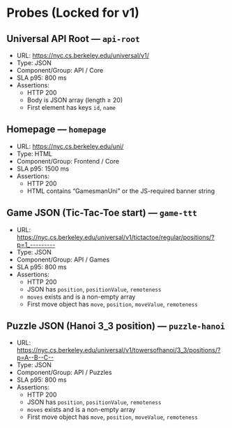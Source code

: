 # Probes (Locked for v1)

## Universal API Root — `api-root`
- URL: https://nyc.cs.berkeley.edu/universal/v1/  
- Type: JSON  
- Component/Group: API / Core  
- SLA p95: 800 ms  
- Assertions:  
  - HTTP 200  
  - Body is JSON array (length ≥ 20)  
  - First element has keys `id`, `name`

## Homepage — `homepage`
- URL: https://nyc.cs.berkeley.edu/uni/  
- Type: HTML  
- Component/Group: Frontend / Core  
- SLA p95: 1500 ms  
- Assertions:  
  - HTTP 200  
  - HTML contains “GamesmanUni” or the JS-required banner string

## Game JSON (Tic-Tac-Toe start) — `game-ttt`
- URL: https://nyc.cs.berkeley.edu/universal/v1/tictactoe/regular/positions/?p=1_---------  
- Type: JSON  
- Component/Group: API / Games  
- SLA p95: 800 ms  
- Assertions:  
  - HTTP 200  
  - JSON has `position`, `positionValue`, `remoteness`  
  - `moves` exists and is a non-empty array  
  - First move object has `move`, `position`, `moveValue`, `remoteness`

## Puzzle JSON (Hanoi 3_3 position) — `puzzle-hanoi`
- URL: https://nyc.cs.berkeley.edu/universal/v1/towersofhanoi/3_3/positions/?p=A--B--C--  
- Type: JSON  
- Component/Group: API / Puzzles  
- SLA p95: 800 ms  
- Assertions:  
  - HTTP 200  
  - JSON has `position`, `positionValue`, `remoteness`  
  - `moves` exists and is a non-empty array  
  - First move object has `move`, `position`, `moveValue`, `remoteness`
